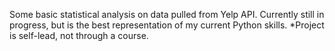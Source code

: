 Some basic statistical analysis on data pulled from Yelp API. Currently still in progress, but is the best representation of my current Python skills. 
*Project is self-lead, not through a course. 
